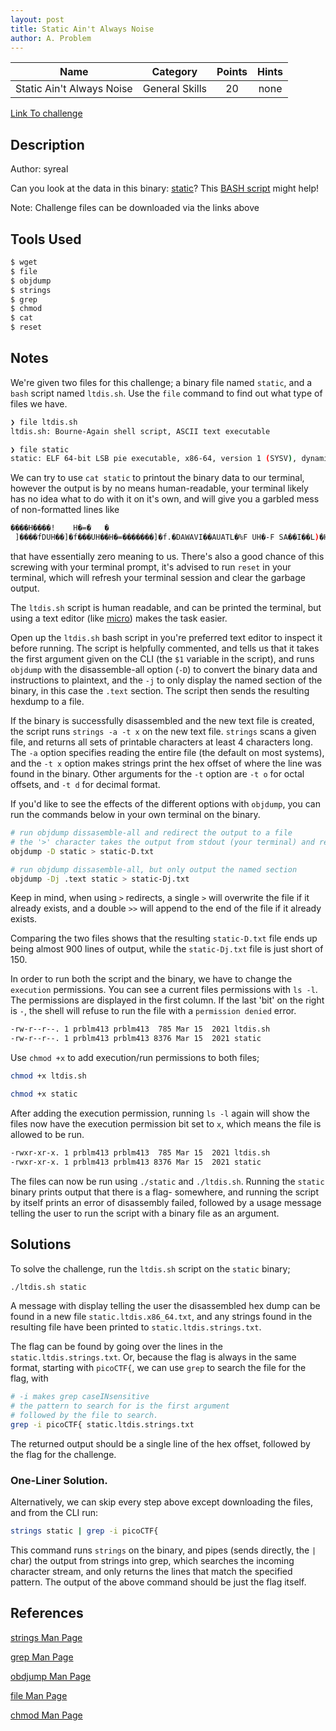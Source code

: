```yaml
---
layout: post
title: Static Ain't Always Noise
author: A. Problem
---
```



|           Name            |    Category    | Points | Hints |
|:-------------------------:|:--------------:|:------:|:-----:|
| Static Ain't Always Noise | General Skills |   20   | none  |

[Link To challenge](https://play.picoctf.org/practice/challenge/163)

## Description
Author: syreal

Can you look at the data in this binary: [static](https://mercury.picoctf.net/static/ff4e569d6b49b92d090796d4631a2577/static)? This [BASH script](https://mercury.picoctf.net/static/ff4e569d6b49b92d090796d4631a2577/ltdis.sh) might help!

Note: Challenge files can be downloaded via the links above
## Tools Used
```bash
$ wget
$ file
$ objdump
$ strings
$ grep
$ chmod
$ cat
$ reset
```

## Notes
We're given two files for this challenge; a binary file named `static`, and a `bash` script named `ltdis.sh`.
Use the `file` command to find out what type of files we have.
```bash
❯ file ltdis.sh 
ltdis.sh: Bourne-Again shell script, ASCII text executable

❯ file static
static: ELF 64-bit LSB pie executable, x86-64, version 1 (SYSV), dynamically linked, interpreter /lib64/ld-linux-x86-64.so.2, for GNU/Linux 3.2.0, BuildID[sha1]=17ad46e6c58b7c40148a89923e314662595d101b, not stripped
```

We can try to use `cat static` to printout the binary data to our terminal, however the output is by no means human-readable, your terminal likely has no idea what to do with it on it's own, and will give you a garbled mess of non-formatted lines like
```bash
����H����!    H�=�	 �
 ]����fDUH��]�f���UH��H�=�������]�f.�DAWAVI��AUATL�%F UH�-F SA��I��L)�H�H���W���H��t 1��L��L��D
```
that have essentially zero meaning to us. There's also a good chance of this screwing with your terminal prompt, it's advised to run `reset` in your terminal, which will refresh your terminal session and clear the garbage output.

The `ltdis.sh` script is human readable, and can be printed the terminal, but using a text editor (like [micro](https://micro-editor.github.io/)) makes the task easier.

Open up the `ltdis.sh` bash script in you're preferred text editor to inspect it before running. The script is helpfully commented, and tells us that it takes the first argument given on the CLI (the `$1` variable in the script), and runs `objdump` with the disassemble-all option (`-D`) to convert the binary data and instructions to plaintext, and the `-j` to only display the named section of the binary, in this case the `.text` section. The script then sends the resulting hexdump to a file.

If the binary is successfully disassembled and the new text file is created, the script runs `strings -a -t x` on the new text file. `strings` scans a given file, and returns all sets of printable characters at least 4 characters long. The `-a` option specifies reading the entire file (the default on most systems), and the `-t x` option makes strings print the hex offset of where the line was found in the binary. Other arguments for the `-t` option are `-t o` for octal offsets, and `-t d` for decimal format.

If you'd like to see the effects of the different options with `objdump`, you can run the commands below in your own terminal on the binary.
```bash
# run objdump dissasemble-all and redirect the output to a file
# the '>' character takes the output from stdout (your terminal) and redirects it to a new file.
objdump -D static > static-D.txt

# run objdump dissasemble-all, but only output the named section
objdump -Dj .text static > static-Dj.txt
```

Keep in mind, when using `>` redirects, a single `>` will overwrite the file if it already exists, and a double `>>` will append to the end of the file if it already exists. 

Comparing the two files shows that the resulting `static-D.txt` file ends up being almost 900 lines of output, while the `static-Dj.txt` file is just short of 150.

In order to run both the script and the binary, we have to change the `execution` permissions. You can see a current files permissions with `ls -l`. The permissions are displayed in the first column. If the last 'bit' on the right is `-`, the shell will refuse to run the file with a `permission denied` error.
```bash
-rw-r--r--. 1 prblm413 prblm413  785 Mar 15  2021 ltdis.sh
-rw-r--r--. 1 prblm413 prblm413 8376 Mar 15  2021 static
```

Use `chmod +x` to add execution/run permissions to both files;
```bash
chmod +x ltdis.sh

chmod +x static
```

After adding the execution permission, running `ls -l` again will show the files now have the execution permission bit set to `x`, which means the file is allowed to be run.
```bash
-rwxr-xr-x. 1 prblm413 prblm413  785 Mar 15  2021 ltdis.sh
-rwxr-xr-x. 1 prblm413 prblm413 8376 Mar 15  2021 static
```

The files can now be run using `./static` and `./ltdis.sh`.
Running the `static` binary prints output that there is a flag- somewhere, and running the script by itself prints an error of disassembly failed, followed by a usage message telling the user to run the script with a binary file as an argument.


## Solutions
To solve the challenge, run the `ltdis.sh` script on the `static` binary;
```bash
./ltdis.sh static
```
A message with display telling the user the disassembled hex dump can be found in a new file `static.ltdis.x86_64.txt`, and any strings found in the resulting file have been printed to `static.ltdis.strings.txt`.

The flag can be found by going over the lines in the `static.ltdis.strings.txt`. Or, because the flag is always in the same format, starting with `picoCTF{`, we can use `grep` to search the file for the flag, with
```bash
# -i makes grep caseINsensitive
# the pattern to search for is the first argument
# followed by the file to search.
grep -i picoCTF{ static.ltdis.strings.txt
```
The returned output should be a single line of the hex offset, followed by the flag for the challenge.

### One-Liner Solution.
Alternatively, we can skip every step above except downloading the files, and from the CLI run:
```bash
strings static | grep -i picoCTF{
```
This command runs `strings` on the binary, and pipes (sends directly, the `|` char) the output from strings into grep, which searches the incoming character stream, and only returns the lines that match the specified pattern.
The output of the above command should be just the flag itself.

## References
[strings Man Page](https://man7.org/linux/man-pages/man1/strings.1.html)

[grep Man Page](https://linux.die.net/man/1/grep)

[obdjump Man Page](https://linux.die.net/man/1/objdump)

[file Man Page](https://linux.die.net/man/1/file)

[chmod Man Page](https://linux.die.net/man/1/chmod)

